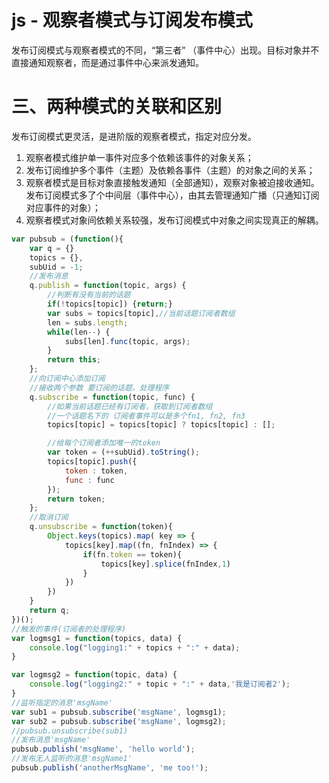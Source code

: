 # js - 观察者模式与订阅发布模式



发布订阅模式与观察者模式的不同，“第三者” （事件中心）出现。目标对象并不直接通知观察者，而是通过事件中心来派发通知。



# 三、两种模式的关联和区别

发布订阅模式更灵活，是进阶版的观察者模式，指定对应分发。

1. 观察者模式维护单一事件对应多个依赖该事件的对象关系；
2. 发布订阅维护多个事件（主题）及依赖各事件（主题）的对象之间的关系；
3. 观察者模式是目标对象直接触发通知（全部通知），观察对象被迫接收通知。发布订阅模式多了个中间层（事件中心），由其去管理通知广播（只通知订阅对应事件的对象）；
4. 观察者模式对象间依赖关系较强，发布订阅模式中对象之间实现真正的解耦。



```javascript
var pubsub = (function(){
    var q = {}
    topics = {},
    subUid = -1;
    //发布消息
    q.publish = function(topic, args) {
        //判断有没有当前的话题
        if(!topics[topic]) {return;}
        var subs = topics[topic],//当前话题订阅者数组
        len = subs.length;
        while(len--) {
            subs[len].func(topic, args);
        }
        return this;
    };
    //向订阅中心添加订阅
    //接收两个参数 要订阅的话题，处理程序
    q.subscribe = function(topic, func) {
        //如果当前话题已经有订阅者，获取到订阅者数组
        //一个话题名下的 订阅者事件可以是多个fn1, fn2, fn3
        topics[topic] = topics[topic] ? topics[topic] : [];

        //给每个订阅者添加唯一的token
        var token = (++subUid).toString();
        topics[topic].push({
            token : token,
            func : func
        });
        return token;
    };
    //取消订阅
    q.unsubscribe = function(token){
        Object.keys(topics).map( key => {
            topics[key].map((fn, fnIndex) => {
                if(fn.token == token){
                    topics[key].splice(fnIndex,1)
                }
            })
        })
    }
    return q;
})();
//触发的事件(订阅者的处理程序)
var logmsg1 = function(topics, data) {
    console.log("logging1:" + topics + ":" + data);
}

var logmsg2 = function(topic, data) {
    console.log("logging2:" + topic + ":" + data,'我是订阅者2');
}
//监听指定的消息'msgName'
var sub1 = pubsub.subscribe('msgName', logmsg1);
var sub2 = pubsub.subscribe('msgName', logmsg2);
//pubsub.unsubscribe(sub1)
//发布消息'msgName'
pubsub.publish('msgName', 'hello world');
//发布无人监听的消息'msgName1'
pubsub.publish('anotherMsgName', 'me too!');
```

